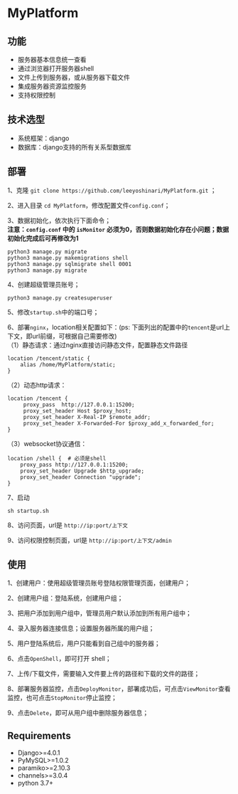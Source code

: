 # MyPlatform

## 功能
- 服务器基本信息统一查看<br>
- 通过浏览器打开服务器shell<br>
- 文件上传到服务器，或从服务器下载文件<br>
- 集成服务器资源监控服务<br>
- 支持权限控制<br>

## 技术选型
- 系统框架：django<br>
- 数据库：django支持的所有关系型数据库<br>

## 部署
1、克隆 `git clone https://github.com/leeyoshinari/MyPlatform.git` ；

2、进入目录 `cd MyPlatform`，修改配置文件`config.conf`；

3、数据初始化，依次执行下面命令；<br>
**注意：`config.conf` 中的 `isMonitor` 必须为0，否则数据初始化存在小问题；数据初始化完成后可再修改为1**
```shell script
python3 manage.py migrate
python3 manage.py makemigrations shell
python3 manage.py sqlmigrate shell 0001
python3 manage.py migrate
```

4、创建超级管理员账号；
```shell script
python3 manage.py createsuperuser
```

5、修改`startup.sh`中的端口号；

6、部署`nginx`，location相关配置如下：(ps: 下面列出的配置中的`tencent`是url上下文，即url前缀，可根据自己需要修改)<br>
（1）静态请求：通过nginx直接访问静态文件，配置静态文件路径
```shell script
location /tencent/static {
    alias /home/MyPlatform/static;
}
```
（2）动态http请求：
```shell script
location /tencent {
     proxy_pass  http://127.0.0.1:15200;
     proxy_set_header Host $proxy_host;
     proxy_set_header X-Real-IP $remote_addr;
     proxy_set_header X-Forwarded-For $proxy_add_x_forwarded_for;
}
```
（3）websocket协议通信：
```shell script
location /shell {  # 必须是shell
    proxy_pass http://127.0.0.1:15200;
    proxy_set_header Upgrade $http_upgrade;
    proxy_set_header Connection "upgrade";
}
```

7、启动
```
sh startup.sh
```

8、访问页面，url是 `http://ip:port/上下文`
![]()

9、访问权限控制页面，url是 `http://ip:port/上下文/admin`

## 使用
1、创建用户：使用超级管理员账号登陆权限管理页面，创建用户；

2、创建用户组：登陆系统，创建用户组；

3、把用户添加到用户组中，管理员用户默认添加到所有用户组中；

4、录入服务器连接信息；设置服务器所属的用户组；

5、用户登陆系统后，用户只能看到自己组中的服务器；

6、点击`OpenShell`，即可打开 shell；

7、上传/下载文件，需要输入文件要上传的路径和下载的文件的路径；

8、部署服务器监控，点击`DeployMonitor`，部署成功后，可点击`ViewMonitor`查看监控，也可点击`StopMonitor`停止监控；

9、点击`Delete`，即可从用户组中删除服务器信息；

## Requirements
- Django>=4.0.1
- PyMySQL>=1.0.2
- paramiko>=2.10.3
- channels>=3.0.4
- python 3.7+
